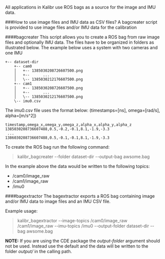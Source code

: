 All applications in Kalibr use ROS bags as a source for the image and IMU data.

###How to use image files and IMU data as CSV files?
A bagcreater script is provided to use image files and/or IMU data for the calibration

####bagcreater
This script allows you to create a ROS bag from raw image files and optionally IMU data. The files have to be organized in folders as illustrated below. The example below uses a system with two cameras and one IMU

```
+-- dataset-dir
    +-- cam0
    │   +-- 1385030208726607500.png
    │   +--      ...
    │   \-- 1385030212176607500.png
    +-- cam1
    │   +-- 1385030208726607500.png
    │   +--      ...
    │   \-- 1385030212176607500.png
    \-- imu0.csv
```
The imu0.csv file uses the format below: (timestamps=[ns], omega=[rad/s], alpha=[m/s^2])
```
timestamp,omega_x,omega_y,omega_z,alpha_x,alpha_y,alpha_z
1385030208736607488,0.5,-0.2,-0.1,8.1,-1.9,-3.3
 ...
1386030208736607488,0.5,-0.1,-0.1,8.1,-1.9,-3.3
```

To create the ROS bag run the following command:

> kalibr_bagcreater --folder dataset-dir --output-bag awsome.bag

In the example above the data would be written to the following topics:

* /cam0/image_raw
* /cam1/image_raw
* /imu0

####bagextractor
The bagextractor exports a ROS bag containing image and/or IMU data to image files and an IMU CSV file.

Example usage:
> kalibr_bagextractor --image-topics /cam0/image_raw /cam1/image_raw --imu-topics /imu0 --output-folder dataset-dir --bag awsome.bag

**NOTE:** If you are using the CDE package the _output-folder_ argument should not be used. Instead use the default and the data will be written to the folder  _output/_  in the calling path.
